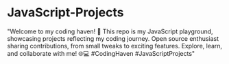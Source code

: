 # JavaScript-Projects
"Welcome to my coding haven! 🚀 This repo is my JavaScript playground, showcasing projects reflecting my coding journey. Open source enthusiast sharing contributions, from small tweaks to exciting features. Explore, learn, and collaborate with me! 🌐💻 #CodingHaven #JavaScriptProjects"
